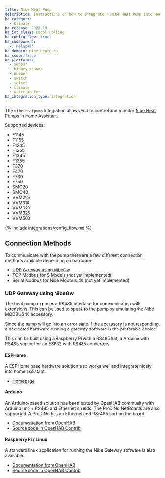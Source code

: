 ```yaml
---
title: Nibe Heat Pump
description: Instructions on how to integrate a Nibe Heat Pump into Home Assistant.
ha_category:
  - Climate
ha_release: 2022.10
ha_iot_class: Local Polling
ha_config_flow: true
ha_codeowners:
  - '@elupus'
ha_domain: nibe_heatpump
ha_ssdp: false
ha_platforms:
  - sensor
  - binary_sensor
  - number
  - switch
  - select
  - climate
  - water_heater
ha_integration_type: integration
---
```


The `nibe_heatpump` integration allows you to control and monitor [Nibe Heat Pumps](https://www.nibe.eu/en-eu/products/heat-pumps) in Home Assistant.

Supported devices:

- F1145
- F1155
- F1245
- F1255
- F1345
- F1355
- F370
- F470
- F730
- F750
- SMO20
- SMO40
- VVM225
- VVM310
- VVM320
- VVM325
- VVM500

{% include integrations/config_flow.md %}

## Connection Methods

To communicate with the pump there are a few different connection methods available depending on hardware.

- [UDP Gateway using NibeGw](#udp-gateway-using-nibegw)
- TCP Modbus for S Models (not yet implemented)
- Serial Modbus for Nibe Modbus 40 (not yet implemented)

### UDP Gateway using NibeGw

The heat pump exposes a RS485 interface for communication with extensions. This can be used to speak to the pump by emulating the Nibe MODBUS40 accessory.

Since the pump will go into an error state if the accessory is not responding, a dedicated hardware running a gateway software is the preferable choice.

This can be built using a Raspberry Pi with a RS485 hat, a Arduino with RS485 support or an ESP32 with RS485 converters.

#### ESPHome

A ESPHome base hardware solution also works well and integrate nicely into home assistant.

- [Homepage](https://github.com/elupus/esphome-nibe)

#### Arduino

An Arduino-based solution has been tested by OpenHAB community with Arduino uno + RS485 and Ethernet shields. The ProDiNo NetBoards are also supported. A ProDiNo has an Ethernet and RS-485 port on the board.

- [Documentation from OpenHAB](https://www.openhab.org/addons/bindings/nibeheatpump/#arduino)
- [Source code in OpenHAB Contrib](https://github.com/openhab/openhab-addons/tree/main/bundles/org.openhab.binding.nibeheatpump/contrib/NibeGW/Arduino/NibeGW)

#### Raspberry Pi / Linux

A standard linux application for running the Nibe Gateway software is also available.

- [Documentation from OpenHAB](https://www.openhab.org/addons/bindings/nibeheatpump/#raspberry-pi-or-other-linux-unix-based-boards)
- [Source code in OpenHAB Contrib](https://github.com/openhab/openhab-addons/tree/main/bundles/org.openhab.binding.nibeheatpump/contrib/NibeGW/RasPi)